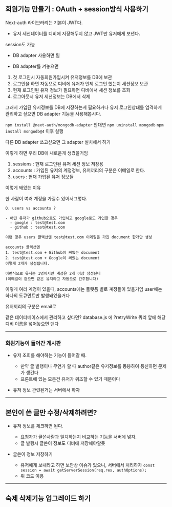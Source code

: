 ## 회원기능 만들기 : OAuth + session방식 사용하기

Next-auth 라이브러리는 기본이 JWT다.

- 유저 세션데이터를 디비에 저장해두지 않고 JWT만 유저에게 보낸다.

session도 가능

- DB adapter 사용하면 됨

- DB adapter를 켜놓으면

1. 첫 로그인시 자동회원가입시켜 유저정보를 DB에 보관
2. 로그인을 하면 자동으로 디비에 유저가 언제 로그인 했는지 세션정보 보관
3. 현재 로그인된 유저 정보가 필요하면 디비에서 세션 정보를 조회
4. 로그아웃시 유저 세션정보는 DB에서 삭제

그래서 가입된 유저정보를 DB에 저장하는게 필요하거나 유저 로그인상태를 엄격하게 관리하고 싶으면 DB adapter 기능을 사용해봅시다.

`npm install @next-auth/mongodb-adapter`
안대면
`npm uninstall mongodb`
`npm install mongodb@4`
이후 실행

다른 DB adapter 쓰고싶으면 그 adapter 설치해서 하기

이렇게 하면 우리 DB에 새로운게 생겼을거임

1. sessions : 현재 로그인된 유저 세션 정보 저장용
2. accounts : 가입된 유저의 계정정보, 유저끼리의 구분은 이메일로 한다.
3. users : 현재 가입된 유저 정보들

이렇게 돼있는 이유

한 사람이 여러 계정을 가질수 있어서그렇다.

```
Q. users vs accounts ?

- 어떤 유저가 github으로도 가입하고 google로도 가입한 경우
  - google : test@test.com
  - github : test@test.com

이런 경우 users 콜렉션엔 test@test.com 이메일을 가진 document 한개만 생성

accounts 콜렉션엔
1. test@test.com + Github이 써있는 document
2. test@test.com + Google이 써있는 document
이렇게 2개가 생성됩니다.

이런식으로 유저는 1명이지만 계정은 2개 이상 생성된다
(이메일이 같으면 같은 유저라고 자동으로 간주합니다)
```

이렇게 여러 계정이 있을때, accounts에는 플랫폼 별로 계정들이 있을거임
user에는 하나의 도큐먼트만 발행돼있을거다

유저끼리의 구분은 email로

같은 데이터베이스에서 관리하고 싶다면?
database.js 에 ?retryWrite 쿼리 앞에 해당 디비 이름을 넣어놓으면 댄다

<hr>

### 회원기능이 들어간 게시판

- 유저 조회를 해야하는 기능이 들어갈 때.

  - 만약 글 발행이나 무언가 할 때 author같은 유저정보를 동봉하여 통신하면 문제가 생긴다
  - 프론트에 있는 모든건 유저가 위조할 수 있기 때문이다

- 유저 정보 관련된거는 서버에서 하자

<hr>

## 본인이 쓴 글만 수정/삭제하려면?

- 유저 정보를 체크하면 된다.

  - 요청자가 글쓴사람과 일치하는지 비교하는 기능을 서버에 넣자.
  - 글 발행시 글쓴이 정보도 디비에 저장해야할듯

- 글쓴이 정보 저장하기
  - 유저에게 보내라고 하면 보안상 이슈가 있으니, 서버에서 처리하자
    `const session = await getServerSession(req,res, authOptions);`
  - 위 코드 이용

<hr>

## 숙제 삭제기능 업그레이드 하기
